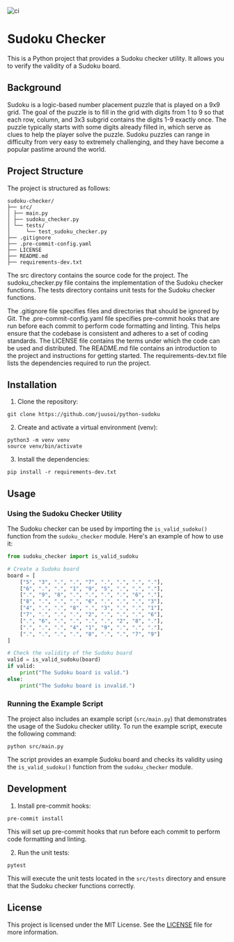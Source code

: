 ![ci](https://github.com/juusoi/python-sudoku/actions/workflows/ci.yaml/badge.svg)

# Sudoku Checker

This is a Python project that provides a Sudoku checker utility. It allows you to verify the validity of a Sudoku board.

## Background

Sudoku is a logic-based number placement puzzle that is played on a 9x9 grid. The goal of the puzzle is to fill in the grid with digits from 1 to 9 so that each row, column, and 3x3 subgrid contains the digits 1-9 exactly once. The puzzle typically starts with some digits already filled in, which serve as clues to help the player solve the puzzle. Sudoku puzzles can range in difficulty from very easy to extremely challenging, and they have become a popular pastime around the world.

## Project Structure

The project is structured as follows:

```
sudoku-checker/
├── src/
│ ├── main.py
│ ├── sudoku_checker.py
│ └── tests/
│     └── test_sudoku_checker.py
├── .gitignore
├── .pre-commit-config.yaml
├── LICENSE
├── README.md
├── requirements-dev.txt
```

The src directory contains the source code for the project. The sudoku_checker.py file contains the implementation of the Sudoku checker functions. The tests directory contains unit tests for the Sudoku checker functions.

The .gitignore file specifies files and directories that should be ignored by Git. The .pre-commit-config.yaml file specifies pre-commit hooks that are run before each commit to perform code formatting and linting. This helps ensure that the codebase is consistent and adheres to a set of coding standards. The LICENSE file contains the terms under which the code can be used and distributed. The README.md file contains an introduction to the project and instructions for getting started. The requirements-dev.txt file lists the dependencies required to run the project.

## Installation

1. Clone the repository:

```
git clone https://github.com/juusoi/python-sudoku
```

2. Create and activate a virtual environment (venv):

```
python3 -m venv venv
source venv/bin/activate
```

3. Install the dependencies:

```
pip install -r requirements-dev.txt
```

## Usage

### Using the Sudoku Checker Utility

The Sudoku checker can be used by importing the `is_valid_sudoku()` function from the `sudoku_checker` module. Here's an example of how to use it:

```python
from sudoku_checker import is_valid_sudoku

# Create a Sudoku board
board = [
    ["5", "3", ".", ".", "7", ".", ".", ".", "."],
    ["6", ".", ".", "1", "9", "5", ".", ".", "."],
    [".", "9", "8", ".", ".", ".", ".", "6", "."],
    ["8", ".", ".", ".", "6", ".", ".", ".", "3"],
    ["4", ".", ".", "8", ".", "3", ".", ".", "1"],
    ["7", ".", ".", ".", "2", ".", ".", ".", "6"],
    [".", "6", ".", ".", ".", ".", "2", "8", "."],
    [".", ".", ".", "4", "1", "9", ".", ".", "."],
    [".", ".", ".", ".", "8", ".", ".", "7", "9"]
]

# Check the validity of the Sudoku board
valid = is_valid_sudoku(board)
if valid:
    print("The Sudoku board is valid.")
else:
    print("The Sudoku board is invalid.")
```

### Running the Example Script

The project also includes an example script (`src/main.py`) that demonstrates the usage of the Sudoku checker utility. To run the example script, execute the following command:

```
python src/main.py
```

The script provides an example Sudoku board and checks its validity using the `is_valid_sudoku()` function from the `sudoku_checker` module.

## Development

1. Install pre-commit hooks:

```
pre-commit install
```

This will set up pre-commit hooks that run before each commit to perform code formatting and linting.

2. Run the unit tests:

```
pytest
```

This will execute the unit tests located in the `src/tests` directory and ensure that the Sudoku checker functions correctly.

## License

This project is licensed under the MIT License. See the [LICENSE](LICENSE) file for more information.
